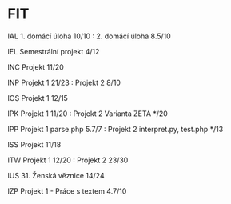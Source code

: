 # FIT

IAL   1. domácí úloha 10/10 : 2. domácí úloha 8.5/10

IEL   Semestrální projekt 4/12

INC   Projekt 11/20

INP   Projekt 1 21/23 : Projekt 2 8/10

IOS   Projekt 1 12/15 

IPK   Projekt 1 11/20 : Projekt 2 Varianta ZETA */20

IPP   Projekt 1 parse.php 5.7/7 : Projekt 2 interpret.py, test.php */13 

ISS   Projekt 11/18

ITW   Projekt 1 12/20 : Projekt 2 23/30

IUS   31. Ženská věznice 14/24

IZP   Projekt 1 - Práce s textem 4.7/10
